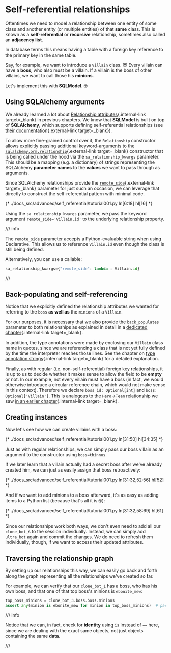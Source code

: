 # Self-referential relationships

Oftentimes we need to model a relationship between one entity of some class and another entity (or multiple entities) of that **same** class. This is known as a **self-referential** or **recursive** relationship, sometimes also called an **adjacency list**.

In database terms this means having a table with a foreign key reference to the primary key in the same table.

Say, for example, we want to introduce a `Villain` class. 😈 Every villain can have a **boss**, who also must be a villain. If a villain is the boss of other villains, we want to call those his **minions**.

Let's implement this with **SQLModel**. 🤓

## Using SQLAlchemy arguments

We already learned a lot about [Relationship attributes](../../tutorial/relationship-attributes/index.md){.internal-link target=_blank} in previous chapters. We know that **SQLModel** is built on top of **SQLAlchemy**, which supports defining self-referential relationships (see [their documentation](https://docs.sqlalchemy.org/en/20/orm/self_referential.html){.external-link target=_blank}).

To allow more fine-grained control over it, the `Relationship` constructor allows explicitly passing additional keyword-arguments to the [`sqlalchemy.orm.relationship`](https://docs.sqlalchemy.org/en/20/orm/relationship_api.html#sqlalchemy.orm.relationship){.external-link target=_blank} constructor that is being called under the hood via the `sa_relationship_kwargs` parameter. This should be a mapping (e.g. a dictionary) of strings representing the SQLAlchemy **parameter names** to the **values** we want to pass through as arguments.

Since SQLAlchemy relationships provide the [`remote_side`](https://docs.sqlalchemy.org/en/20/orm/relationship_api.html#sqlalchemy.orm.relationship.params.remote_side){.external-link target=_blank} parameter for just such an occasion, we can leverage that directly to construct the self-referential pattern with minimal code.

{* ./docs_src/advanced/self_referential/tutorial001.py ln[6:18] hl[16] *}

Using the `sa_relationship_kwargs` parameter, we pass the keyword argument `remote_side='Villain.id'` to the underlying relationship property.

/// info

The `remote_side` parameter accepts a Python-evaluable string when using Declarative. This allows us to reference `Villain.id` even though the class is still being defined.

Alternatively, you can use a callable:

```py
sa_relationship_kwargs={"remote_side": lambda : Villain.id}
```

///

## Back-populating and self-referencing

Notice that we explicitly defined the relationship attributes we wanted for referring to the `boss` **as well as** the `minions` of a `Villain`.

For our purposes, it is necessary that we also provide the `back_populates` parameter to both relationships as explained in detail in a [dedicated chapter](../../tutorial/relationship-attributes/back-populates.md){.internal-link target=_blank}.

In addition, the type annotations were made by enclosing our `Villain` class name in quotes, since we are referencing a class that is not yet fully defined by the time the interpreter reaches those lines. See the chapter on [type annotation strings](../../tutorial/relationship-attributes/type-annotation-strings.md){.internal-link target=_blank} for a detailed explanation.

Finally, as with regular (i.e. non-self-referential) foreign key relationships, it is up to us to decide whether it makes sense to allow the field to be **empty** or not. In our example, not every villain must have a boss (in fact, we would otherwise introduce a circular reference chain, which would not make sense in this context). Therefore we declare `boss_id: Optional[int]` and `boss: Optional['Villain']`. This is analogous to the `Hero`→`Team` relationship we saw [in an earlier chapter](../../tutorial/relationship-attributes/define-relationships-attributes.md#relationship-attributes-or-none){.internal-link target=_blank}.

## Creating instances

Now let's see how we can create villains with a boss:

{* ./docs_src/advanced/self_referential/tutorial001.py ln[31:50] hl[34:35] *}

Just as with regular relationships, we can simply pass our boss villain as an argument to the constructor using `boss=thinnus`.

If we later learn that a villain actually had a secret boss after we've already created him, we can just as easily assign that boss retroactively:

{* ./docs_src/advanced/self_referential/tutorial001.py ln[31:32,52:56] hl[52] *}

And if we want to add minions to a boss afterward, it's as easy as adding items to a Python list (because that's all it is 🤓):

{* ./docs_src/advanced/self_referential/tutorial001.py ln[31:32,58:69] hl[61] *}

Since our relationships work both ways, we don't even need to add all our `clone_bot_`s to the session individually. Instead, we can simply add `ultra_bot` again and commit the changes. We do need to refresh them individually, though, if we want to access their updated attributes.

## Traversing the relationship graph

By setting up our relationships this way, we can easily go back and forth along the graph representing all the relationships we've created so far.

For example, we can verify that our `clone_bot_1` has a boss, who has his own boss, and that one of that top boss's minions is `ebonite_mew`:

```Python
top_boss_minions = clone_bot_3.boss.boss.minions
assert any(minion is ebonite_mew for minion in top_boss_minions)  # passes
```

/// info

Notice that we can, in fact, check for **identity** using `is` instead of `==` here, since we are dealing with the exact same objects, not just objects containing the same **data**.

///
